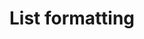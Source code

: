---
title: "List formatting"
description: "Get more out of SharePoint Lists by customizing how they look and function"
image: "/images/samples-background-list-formatting.webp"
externalUrl: "https://pnp.github.io/List-Formatting/"
---